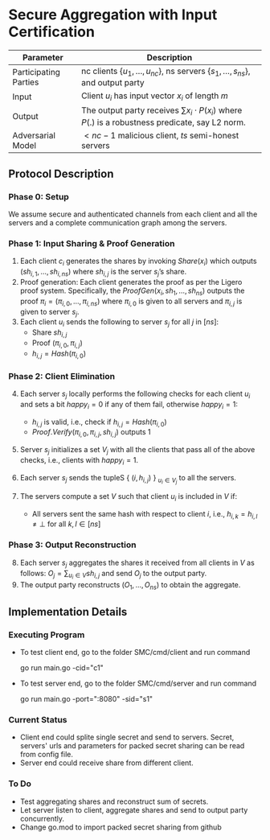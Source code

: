 # Secure Aggregation with Input Certification

| Parameter              | Description                                                                              |
|------------------------|------------------------------------------------------------------------------------------|
| Participating Parties  | nc clients $\{u_1, \ldots, u_{nc}\}$, ns servers $\{s_1, \ldots, s_{ns}\}$, and output party |
| Input                  | Client $u_i$ has input vector $x_i$ of length $m$                                          |
| Output                 | The output party receives $\sum x_i \cdot P(x_i)$ where $P(.)$ is a robustness predicate, say L2 norm. |
| Adversarial Model      | $< nc - 1$ malicious client, $ts$ semi-honest servers                                         |


## Protocol Description

### Phase 0: Setup
We assume secure and authenticated channels from each client and all the servers and a complete communication graph among the servers.

### Phase 1: Input Sharing & Proof Generation
1. Each client $c_i$ generates the shares by invoking $Share(x_i)$ which outputs $(sh_{i,1}, \ldots, sh_{i,ns})$ where $sh_{i,j}$ is the server $s_j$’s share.
2. Proof generation: Each client generates the proof as per the Ligero proof system. Specifically, the $ProofGen(x_i, sh_1, \ldots, sh_{ns})$ outputs the proof $\pi_i = (\pi_{i,0}, \ldots, \pi_{i,ns})$ where $\pi_{i,0}$ is given to all servers and $\pi_{i,j}$ is given to server $s_j$.
3. Each client $u_i$ sends the following to server $s_j$ for all $j$ in $[ns]$:
	- Share $sh_{i,j}$
	- Proof $(\pi_{i,0}, \pi_{i,j})$
	- $h_{i,j} = Hash(\pi_{i,0})$

### Phase 2: Client Elimination
4. Each server $s_j$ locally performs the following checks for each client $u_i$ and sets a bit $happy_i = 0$ if any of them fail, otherwise $happy_i = 1$:
	- $h_{i,j}$ is valid, i.e., check if $h_{i,j} = Hash(\pi_{i,0})$
	- $Proof.Verify(\pi_{i,0}, \pi_{i,j}, sh_{i,j})$ outputs 1
		<!--- - (Ligero Hash Check) The hash of the received input column matches the hash received as part of the proof $\pi_{i,0}$
		- (Ligero Degree test) The random linear combination of the input column (with respect to the given randomness) matches the corresponding entry in the output of the degree test (for the input).
		- (Ligero Linear test) Checks that the shares $sh_{i,j}$ are a linear combination of the inputs used in the proof $\pi_{i,0}$ -->

5. Server $s_j$ initializes a set $V_j$ with all the clients that pass all of the above checks, i.e., clients with $happy_i = 1$.
6. Each server $s_j$ sends the tupleS \{ $(i, h_{i,j})$ \} $_{u_i \in V_j}$ to all the servers.
7. The servers compute a set $V$ such that client $u_i$ is included in $V$ if:
	<!--- - All servers sent messages of the form $(i, *)$ -->
	- All servers sent the same hash with respect to client $i$, i.e., $h_{i,k} = h_{i,l} \neq \bot$ for all $k, l \in [ns]$

### Phase 3: Output Reconstruction
8. Each server $s_j$ aggregates the shares it received from all clients in $V$ as follows: $O_j = \sum_{u_i\in V} sh_{i,j}$ and send $O_j$ to the output party.
9. The output party reconstructs $(O_1, \ldots, O_{ns})$ to obtain the aggregate.


## Implementation Details

### Executing Program
+ To test client end, go to the folder SMC/cmd/client and run command 

	go run main.go -cid="c1"
+ To test server end, go to the folder SMC/cmd/server and run command 
  
  go run main.go -port=":8080" -sid="s1"

### Current Status
+ Client end could splite single secret and send to servers. Secret, servers' urls and parameters for packed secret sharing can be read from config file.
+ Server end could receive share from different client. 

### To Do
+ Test aggregating shares and reconstruct sum of secrets.
+ Let server listen to client, aggregate shares and send to output party concurrently.
+ Change go.mod to import packed secret sharing from github 
  
